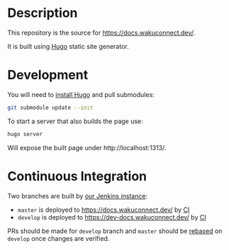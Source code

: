 # Description

This repository is the source for https://docs.wakuconnect.dev/.

It is built using [Hugo](https://gohugo.io/) static site generator.

# Development

You will need to [install Hugo](https://gohugo.io/getting-started/installing) and pull submodules:
```sh
git submodule update --init
```
To start a server that also builds the page use:
```sh
hugo server
```
Will expose the built page under http://localhost:1313/.

# Continuous Integration

Two branches are built by [our Jenkins instance](https://ci.status.im/):

* `master` is deployed to https://docs.wakuconnect.dev/ by [CI](https://ci.status.im/job/website/job/docs.wakuconnect.dev/)
* `develop` is deployed to https://dev-docs.wakuconnect.dev/ by [CI](https://ci.status.im/job/website/job/dev-docs.wakuconnect.dev/)

PRs should be made for `develop` branch and `master` should be [rebased](https://git-scm.com/book/en/v2/Git-Branching-Rebasing) on `develop` once changes are verified.
